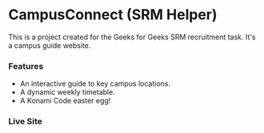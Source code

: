# CampusConnect (SRM Helper)

This is a project created for the Geeks for Geeks SRM recruitment task. It's a campus guide website.

### Features
- An interactive guide to key campus locations.
- A dynamic weekly timetable.
- A Konami Code easter egg!

### Live Site